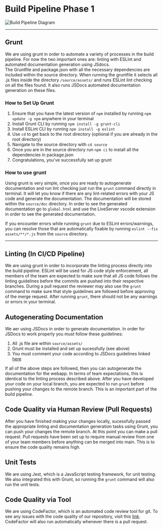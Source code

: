 # Build Pipeline Phase 1 
![Build Pipeline Diagram](./phase1.png)

---

## Grunt 
We are using grunt in order to automate a variety of processes in the build pipeline. For now the two important ones are: linting with ESLint and automated documentation generation using JSdocs.
<br>
The Gruntfile and package.json with all the necessary dependencies are included within the source directory. When running the gruntfile it selects all .js files inside the directory `/source/assets/` and runs ESLint lint checking on all the files found. It also runs JSDocs automated documentation generation on these files. 

### How to Set Up Grunt
1. Ensure that you have the latest version of `npm` installed by running `npm update -g npm` anywhere in your terminal
2. Install Grunt CLI by running `npm install -g grunt-cli`
3. Install ESLint CLI by running `npm install -g eslint`
4. Use `cd` to get back to the root directory (optional if you are already in the root directory)
5. Navigate to the source directory with `cd source`
6. Once you are in the source directory run `npm ci` to install all the dependencies in package.json
7. Congratulations, you've successfully set up grunt

### How to use grunt
Using grunt is very simple, once you are ready to autogenerate documentation and run lint checking just run the `grunt` command directly in terminal. It will let you know if there are any lint-related errors with your JS code and generate the documentation. The documentation will be stored within the `source/doc` directory. In order to see the generated documentation go to `global.html` and use the LiveServer vscode extension in order to see the generated documentation.

If you encounter errors while running `grunt` due to ESLint errors/warnings, you can resolve those that are automatically fixable by running `eslint --fix assets/**/*.js` from the `source` directory.

---

## Linting (In CI/CD Pipeline)
We are using grunt in order to incorporate the linting process directly into the build pipeline. ESLint will be used for JS code style enforcement, all members of the team are expected to make sure that all JS code follows the linting guidelines before the commits are pushed into their respective branches. During a pull request the reviewer may also use the `grunt` command to make sure that style guidelines are followed before approving of the merge request. After running `grunt`, there should not be any warnings or errors in your terminal.

## Autogenerating Documentation 
We aer using JSDocs in order to generate documentation. In order for JSDocs to work properly you must follow these guidelines:

1. All .js file are within `source/assets/`
2. Grunt must be installed and set up sucessfully (see above)
3. You must comment your code according to JSDocs guidelines linked [here](https://jsdoc.app/about-getting-started.html)

If all of the above steps are followed, then you can autogenerate the documentation for the webapp. In terms of team expectations, this is identical to the linting process described above. After you have developed your code on your local branch, you are expected to run `grunt` before pushing your changes to the remote branch. This is an important part of the build pipeline.

## Code Quality via Human Review (Pull Requests)
After you have finished making your changes locally, sucessfully passed the appropriate linting and documentation generation tasks using Grunt, you can push your changes the remote branch. At this point you can make a pull request. Pull requests have been set up to require manual review from one of your team members before anything can be merged into main. This is to ensure the code quality remains high. 

## Unit Tests
We are using Jest, which is a JavaScript testing framework, for unit testing. We also integrated this with Grunt, so running the `grunt` command will also run the unit tests.

## Code Quality via Tool
We are using CodeFactor, which is an automated code review tool for git. To see any issues with the code quality of our repository, visit this [link](https://www.codefactor.io/repository/github/cse110-fa21-group25/cse110-fa21-group25). CodeFactor will also run automatically whenever there is a pull request.
